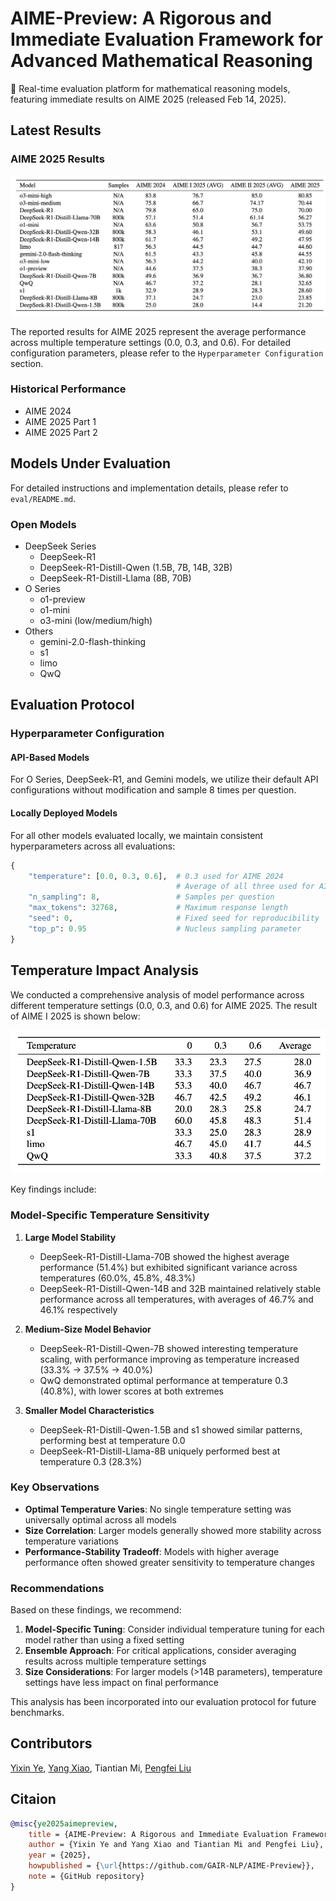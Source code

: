 # AIME-Preview: A Rigorous and Immediate Evaluation Framework for Advanced Mathematical Reasoning

🚀 Real-time evaluation platform for mathematical reasoning models, featuring immediate results on AIME 2025 (released Feb 14, 2025).

## Latest Results

### AIME 2025  Results

![Result-AIME-2025](images/Result-AIME-2025.png)

The reported results for AIME 2025 represent the average performance across multiple temperature settings (0.0, 0.3, and 0.6). For detailed configuration parameters, please refer to the `Hyperparameter Configuration` section.

### Historical Performance
- AIME 2024
- AIME 2025 Part 1 
- AIME 2025 Part 2

## Models Under Evaluation

For detailed instructions and implementation details, please refer to `eval/README.md`.

### Open Models
- DeepSeek Series
  - DeepSeek-R1
  - DeepSeek-R1-Distill-Qwen (1.5B, 7B, 14B, 32B)
  - DeepSeek-R1-Distill-Llama (8B, 70B)
- O Series
  - o1-preview
  - o1-mini
  - o3-mini (low/medium/high)
- Others
  - gemini-2.0-flash-thinking
  - s1
  - limo
  - QwQ

## Evaluation Protocol


### Hyperparameter Configuration

#### API-Based Models

For O Series, DeepSeek-R1, and Gemini models, we utilize their default API configurations without modification and sample 8 times per question.

#### Locally Deployed Models

For all other models evaluated locally, we maintain consistent hyperparameters across all evaluations:

```python
{
    "temperature": [0.0, 0.3, 0.6],  # 0.3 used for AIME 2024
                                     # Average of all three used for AIME I 2025
    "n_sampling": 8,                 # Samples per question
    "max_tokens": 32768,             # Maximum response length
    "seed": 0,                       # Fixed seed for reproducibility
    "top_p": 0.95                    # Nucleus sampling parameter
}
```

## Temperature Impact Analysis

We conducted a comprehensive analysis of model performance across different temperature settings (0.0, 0.3, and 0.6) for AIME 2025. The result of AIME I 2025 is shown below:

![Result-Temperaturet](images/Result-Temperature.jpg)

Key findings include:

### Model-Specific Temperature Sensitivity

1. **Large Model Stability**
   - DeepSeek-R1-Distill-Llama-70B showed the highest average performance (51.4%) but exhibited significant variance across temperatures (60.0%, 45.8%, 48.3%)
   - DeepSeek-R1-Distill-Qwen-14B and 32B maintained relatively stable performance across all temperatures, with averages of 46.7% and 46.1% respectively

2. **Medium-Size Model Behavior**
   - DeepSeek-R1-Distill-Qwen-7B showed interesting temperature scaling, with performance improving as temperature increased (33.3% → 37.5% → 40.0%)
   - QwQ demonstrated optimal performance at temperature 0.3 (40.8%), with lower scores at both extremes

3. **Smaller Model Characteristics**
   - DeepSeek-R1-Distill-Qwen-1.5B and s1 showed similar patterns, performing best at temperature 0.0
   - DeepSeek-R1-Distill-Llama-8B uniquely performed best at temperature 0.3 (28.3%)

### Key Observations

- **Optimal Temperature Varies**: No single temperature setting was universally optimal across all models
- **Size Correlation**: Larger models generally showed more stability across temperature variations
- **Performance-Stability Tradeoff**: Models with higher average performance often showed greater sensitivity to temperature changes

### Recommendations

Based on these findings, we recommend:

1. **Model-Specific Tuning**: Consider individual temperature tuning for each model rather than using a fixed setting
2. **Ensemble Approach**: For critical applications, consider averaging results across multiple temperature settings
3. **Size Considerations**: For larger models (>14B parameters), temperature settings have less impact on final performance

This analysis has been incorporated into our evaluation protocol for future benchmarks.

## Contributors

[Yixin Ye](https://github.com/BLeaves), [Yang Xiao](https://github.com/XiaoYang66), Tiantian Mi, [Pengfei Liu](https://github.com/pfliu-nlp)

## Citaion

```bibtex
@misc{ye2025aimepreview,
    title = {AIME-Preview: A Rigorous and Immediate Evaluation Framework for Advanced Mathematical Reasoning},
    author = {Yixin Ye and Yang Xiao and Tiantian Mi and Pengfei Liu},
    year = {2025},
    howpublished = {\url{https://github.com/GAIR-NLP/AIME-Preview}},
    note = {GitHub repository}
}
```